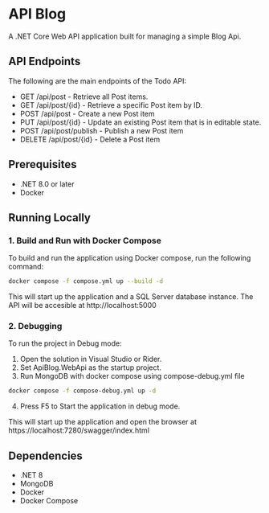 # API Blog

A .NET Core Web API application built for managing a simple Blog Api.

## API Endpoints

The following are the main endpoints of the Todo API:

* GET /api/post - Retrieve all Post items.
* GET /api/post/{id} - Retrieve a specific Post item by ID.
* POST /api/post - Create a new Post item
* PUT /api/post/{id} - Update an existing Post item that is in editable state.
* POST /api/post/publish - Publish a new Post item
* DELETE /api/post/{id} - Delete a Post item

## Prerequisites

* .NET 8.0 or later
* Docker

## Running Locally

### 1. Build and Run with Docker Compose

To build and run the application using Docker compose, run the following command:

```sh
docker compose -f compose.yml up --build -d
```

This will start up the application and a SQL Server database instance. The API will be accesible at http://localhost:5000

### 2. Debugging

To run the project in Debug mode:

1. Open the solution in Visual Studio or Rider.
2. Set ApiBlog.WebApi as the startup project.
3. Run MongoDB with docker compose using compose-debug.yml file
```sh
docker compose -f compose-debug.yml up -d
```
4. Press F5 to Start the application in debug mode.

This will start up the application and open the browser at https://localhost:7280/swagger/index.html

## Dependencies

* .NET 8
* MongoDB
* Docker
* Docker Compose

